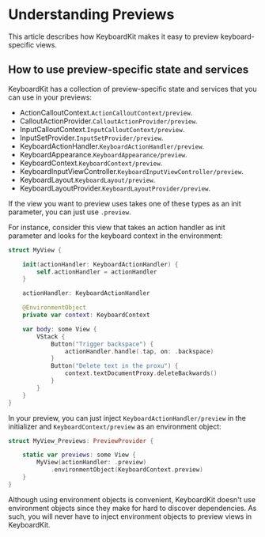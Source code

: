 # Understanding Previews

This article describes how KeyboardKit makes it easy to preview keyboard-specific views.


## How to use preview-specific state and services

KeyboardKit has a collection of preview-specific state and services that you can use in your previews:

* ActionCalloutContext.``ActionCalloutContext/preview``.
* CalloutActionProvider.``CalloutActionProvider/preview``.
* InputCalloutContext.``InputCalloutContext/preview``.
* InputSetProvider.``InputSetProvider/preview``.
* KeyboardActionHandler.``KeyboardActionHandler/preview``.
* KeyboardAppearance.``KeyboardAppearance/preview``.
* KeyboardContext.``KeyboardContext/preview``.
* KeyboardInputViewController.``KeyboardInputViewController/preview``.
* KeyboardLayout.``KeyboardLayout/preview``.
* KeyboardLayoutProvider.``KeyboardLayoutProvider/preview``.

If the view you want to preview uses takes one of these types as an init parameter, you can just use `.preview`.

For instance, consider this view that takes an action handler as init parameter and looks for the keyboard context in the environment:

```swift
struct MyView {

    init(actionHandler: KeyboardActionHandler) {
        self.actionHandler = actionHandler
    }

    actionHandler: KeyboardActionHandler

    @EnvironmentObject
    private var context: KeyboardContext

    var body: some View {
        VStack {
            Button("Trigger backspace") {
                actionHandler.handle(.tap, on: .backspace)
            }
            Button("Delete text in the proxu") {
                context.textDocumentProxy.deleteBackwards()
            }
        }
    }
}
```

In your preview, you can just inject ``KeyboardActionHandler/preview`` in the initializer and ``KeyboardContext/preview`` as an environment object:

```swift
struct MyView_Previews: PreviewProvider {

    static var previews: some View {
        MyView(actionHandler: .preview)
            .environmentObject(KeyboardContext.preview)
    }
}
```

Although using environment objects is convenient, KeyboardKit doesn't use environment objects since they make for hard to discover dependencies. As such, you will never have to inject environment objects to preview views in KeyboardKit.
